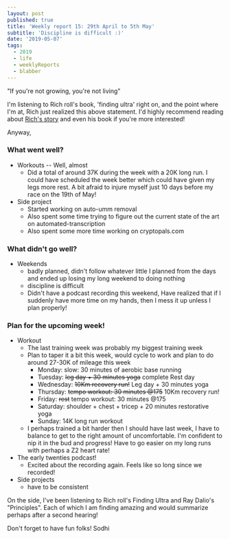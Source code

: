 ```yaml
---
layout: post
published: true
title: 'Weekly report 15: 29th April to 5th May'
subtitle: 'Discipline is difficult :)'
date: '2019-05-07'
tags:
  - 2019
  - life
  - weeklyReports
  - blabber
---
```

"If you're not growing, you're not living"

I'm listening to Rich roll's book, 'finding ultra' right on, and the point where I'm at, Rich just realized this above statement.
I'd highly recommend reading about [Rich's story](https://www.richroll.com/bio/) and even his book if you're more interested!

Anyway,
### What went well?
* Workouts -- Well, almost
    * Did a total of around 37K during the week with a 20K long run. I could have scheduled the week better which could have given my legs more rest. A bit afraid to injure myself just 10 days before my race on the 19th of May!
* Side project
    * Started working on auto-umm removal
    * Also spent some time trying to figure out the current state of the art on automated-transcription
    * Also spent some more time working on cryptopals.com

### What didn't go well?
* Weekends
    * badly planned, didn't follow whatever little I planned from the days and ended up losing my long weekend to doing nothing
    * discipline is difficult
    * Didn't have a podcast recording this weekend, Have realized that if I suddenly have more time on my hands, then I mess it up unless I plan properly!

### Plan for the upcoming week!
* Workout
    * The last training week was probably my biggest training week
    * Plan to taper it a bit this week, would cycle to work and plan to do around 27-30K of mileage this week
        * Monday: slow: 30 minutes of aerobic base running
        * Tuesday: ~~leg day + 30 minutes yoga~~ complete Rest day
        * Wednesday: ~~10Km recovery run!~~ Leg day + 30 minutes yoga
        * Thursday: ~~tempo workout: 30 minutes @175~~ 10Km recovery run!
        * Friday: ~~rest~~ tempo workout: 30 minutes @175
        * Saturday: shoulder + chest + tricep + 20 minutes restorative yoga
        * Sunday: 14K long run workout
    * I perhaps trained a bit harder then I should have last week, I have to balance to get to the right amount of uncomfortable. I'm confident to nip it in the bud and progress! Have to go easier on my long runs with perhaps a Z2 heart rate!
* The early twenties podcast!
    * Excited about the recording again. Feels like so long since we recorded!
* Side projects
    * have to be consistent

On the side, I've been listening to Rich roll's Finding Ultra and Ray Dalio's "Principles". Each of which I am finding amazing and would summarize perhaps after a second hearing!

Don't forget to have fun folks!
Sodhi

